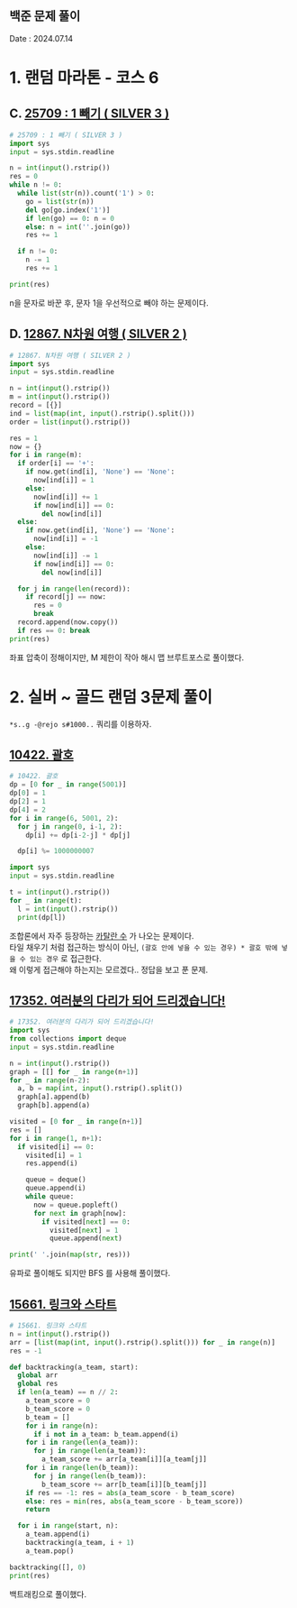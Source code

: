 ## 백준 문제 풀이
Date : 2024.07.14

# 1. 랜덤 마라톤 - 코스 6
## C. [25709 : 1 빼기 ( SILVER 3 )](https://www.acmicpc.net/problem/25709)
```py
# 25709 : 1 빼기 ( SILVER 3 )
import sys
input = sys.stdin.readline

n = int(input().rstrip())
res = 0
while n != 0:
  while list(str(n)).count('1') > 0:
    go = list(str(n))
    del go[go.index('1')]
    if len(go) == 0: n = 0
    else: n = int(''.join(go))
    res += 1

  if n != 0:
    n -= 1
    res += 1

print(res)
```

n을 문자로 바꾼 후, 문자 1을 우선적으로 빼야 하는 문제이다.


## D. [12867. N차원 여행 ( SILVER 2 )](https://www.acmicpc.net/problem/12867)
```py
# 12867. N차원 여행 ( SILVER 2 )
import sys
input = sys.stdin.readline

n = int(input().rstrip()) 
m = int(input().rstrip())
record = [{}]
ind = list(map(int, input().rstrip().split()))
order = list(input().rstrip())

res = 1
now = {}
for i in range(m):
  if order[i] == '+':
    if now.get(ind[i], 'None') == 'None':
      now[ind[i]] = 1
    else:
      now[ind[i]] += 1
      if now[ind[i]] == 0:
        del now[ind[i]]
  else:
    if now.get(ind[i], 'None') == 'None':
      now[ind[i]] = -1
    else:
      now[ind[i]] -= 1
      if now[ind[i]] == 0:
        del now[ind[i]]

  for j in range(len(record)):
    if record[j] == now:
      res = 0
      break
  record.append(now.copy())
  if res == 0: break
print(res)
```

좌표 압축이 정해이지만, M 제한이 작아 해시 맵 브루트포스로 풀이했다.

# 2. 실버 ~ 골드 랜덤 3문제 풀이
`*s..g -@rejo s#1000..` 쿼리를 이용하자.

## [10422. 괄호](https://www.acmicpc.net/problem/10422)
```py
# 10422. 괄호
dp = [0 for _ in range(5001)]
dp[0] = 1
dp[2] = 1
dp[4] = 2
for i in range(6, 5001, 2):
  for j in range(0, i-1, 2):
    dp[i] += dp[i-2-j] * dp[j]

  dp[i] %= 1000000007

import sys
input = sys.stdin.readline

t = int(input().rstrip())
for _ in range(t):
  l = int(input().rstrip())
  print(dp[l])
```

조합론에서 자주 등장하는 [카탈란 수](https://m.blog.naver.com/pyw0564/221523147108) 가 나오는 문제이다.  
타일 채우기 처럼 접근하는 방식이 아닌, `(괄호 안에 넣을 수 있는 경우) * 괄호 밖에 넣을 수 있는 경우` 로 접근한다.  
왜 이렇게 접근해야 하는지는 모르겠다.. 정답을 보고 푼 문제.


## [17352. 여러분의 다리가 되어 드리겠습니다!](https://www.acmicpc.net/problem/17352)
```py
# 17352. 여러분의 다리가 되어 드리겠습니다!
import sys
from collections import deque
input = sys.stdin.readline

n = int(input().rstrip())
graph = [[] for _ in range(n+1)] 
for _ in range(n-2):
  a, b = map(int, input().rstrip().split())
  graph[a].append(b)
  graph[b].append(a)

visited = [0 for _ in range(n+1)]
res = []
for i in range(1, n+1):
  if visited[i] == 0:
    visited[i] = 1
    res.append(i)

    queue = deque()
    queue.append(i)
    while queue:
      now = queue.popleft()
      for next in graph[now]:
        if visited[next] == 0:
          visited[next] = 1
          queue.append(next)

print(' '.join(map(str, res)))
```

유파로 풀이해도 되지만 BFS 를 사용해 풀이했다.

## [15661. 링크와 스타트](https://www.acmicpc.net/problem/15661)
```py
# 15661. 링크와 스타트
n = int(input().rstrip())
arr = [list(map(int, input().rstrip().split())) for _ in range(n)]
res = -1

def backtracking(a_team, start):
  global arr
  global res
  if len(a_team) == n // 2:
    a_team_score = 0
    b_team_score = 0
    b_team = []
    for i in range(n):
      if i not in a_team: b_team.append(i)
    for i in range(len(a_team)):
      for j in range(len(a_team)):
        a_team_score += arr[a_team[i]][a_team[j]]
    for i in range(len(b_team)):
      for j in range(len(b_team)):
        b_team_score += arr[b_team[i]][b_team[j]]
    if res == -1: res = abs(a_team_score - b_team_score)
    else: res = min(res, abs(a_team_score - b_team_score))
    return

  for i in range(start, n):
    a_team.append(i)
    backtracking(a_team, i + 1)
    a_team.pop()

backtracking([], 0)
print(res)
```

백트래킹으로 풀이했다.
